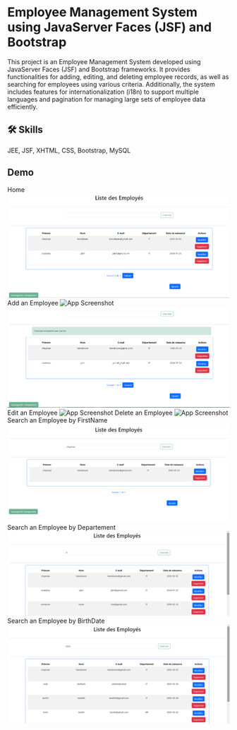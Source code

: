 
# Employee Management System using JavaServer Faces (JSF) and Bootstrap

This project is an Employee Management System developed using JavaServer Faces (JSF) and Bootstrap frameworks. It provides functionalities for adding, editing, and deleting employee records, as well as searching for employees using various criteria. Additionally, the system includes features for internationalization (i18n) to support multiple languages and pagination for managing large sets of employee data efficiently.

## 🛠 Skills
JEE, JSF, XHTML, CSS, Bootstrap, MySQL 

## Demo
Home
![App Screenshot](https://github.com/Soukaina235/JsfDaoCrudProject/blob/main/demo/Accueil.png)
Add an Employee
![App Screenshot](https://github.com/Soukaina235/JsfDaoCrudProject/blob/main/demo/ajouteremploy%C3%A9.png)
![App Screenshot](https://github.com/Soukaina235/JsfDaoCrudProject/blob/main/demo/ajoutsucc%C3%A8s.png)
Edit an Employee
![App Screenshot](https://github.com/Soukaina235/JsfDaoCrudProject/blob/main/demo/modifieremploy%C3%A9.jpeg)
Delete an Employee
![App Screenshot](https://github.com/Soukaina235/JsfDaoCrudProject/blob/main/demo/supprimeremploy%C3%A9.jpeg)
Search an Employee by FirstName
![App Screenshot](https://github.com/Soukaina235/JsfDaoCrudProject/blob/main/demo/recherche.png)
Search an Employee by Departement
![App Screenshot](https://github.com/Soukaina235/JsfDaoCrudProject/blob/main/demo/recherchepardepartement.png)
Search an Employee by BirthDate
![App Screenshot](https://github.com/Soukaina235/JsfDaoCrudProject/blob/main/demo/recherchepardatenaissance.png)
